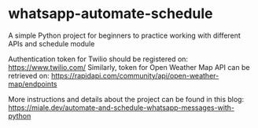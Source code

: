 # whatsapp-automate-schedule
A simple Python project for beginners to practice working with different APIs and schedule module

Authentication token for Twilio should be registered on: https://www.twilio.com/
Similarly, token for Open Weather Map API can be retrieved on: https://rapidapi.com/community/api/open-weather-map/endpoints

More instructions and details about the project can be found in this blog: https://miale.dev/automate-and-schedule-whatsapp-messages-with-python

